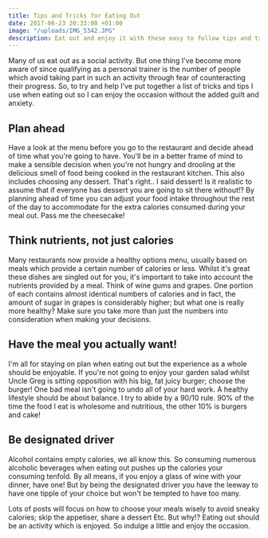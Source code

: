 ```yaml
---
title: Tips and Tricks for Eating Out
date: 2017-06-23 20:33:00 +01:00
image: "/uploads/IMG_5342.JPG"
description: Eat out and enjoy it with these easy to follow tips and tricks.
---
```


Many of us eat out as a social activity. But one thing I've become more aware of since qualifying as a personal trainer is the number of people which avoid taking part in such an activity through fear of counteracting their progress. So, to try and help I've put together a list of tricks and tips I use when eating out so I can enjoy the occasion without the added guilt and anxiety.

## Plan ahead

Have a look at the menu before you go to the restaurant and decide ahead of time what you're going to have. You'll be in a better frame of mind to make a sensible decision when you're not hungry and drooling at the delicious smell of food being cooked in the restaurant kitchen. This also includes choosing any dessert. That's right.. I said dessert! Is it realistic to assume that if everyone has dessert you are going to sit there without!? By planning ahead of time you can adjust your food intake throughout the rest of the day to accommodate for the extra calories consumed during your meal out. Pass me the cheesecake! 

## Think nutrients, not just calories 

Many restaurants now provide a healthy options menu, usually based on meals which provide a certain number of calories or less. Whilst it's great these dishes are singled out for you, it's important to take into account the nutrients provided by a meal. Think of wine gums and grapes. One portion of each contains almost identical numbers of calories and in fact, the amount of sugar in grapes is considerably higher; but what one is really more healthy? Make sure you take more than just the numbers into consideration when making your decisions. 

## Have the meal you actually want!

I'm all for staying on plan when eating out but the experience as a whole should be enjoyable. If you're not going to enjoy your garden salad whilst Uncle Greg is sitting opposition with his big, fat juicy burger; choose the burger! One bad meal isn't going to undo all of your hard work. A healthy lifestyle should be about balance. I try to abide by a 90/10 rule. 90% of the time the food I eat is wholesome and nutritious, the other 10% is burgers and cake! 

## Be designated driver

Alcohol contains empty calories, we all know this. So consuming numerous alcoholic beverages when eating out pushes up the calories your consuming tenfold. By all means, if you enjoy a glass of wine with your dinner, have one! But by being the designated driver you have the leeway to have one tipple of your choice but won't be tempted to have too many.

Lots of posts will focus on how to choose your meals wisely to avoid sneaky calories; skip the appetiser, share a dessert Etc. But why!? Eating out should be an activity which is enjoyed. So indulge a little and enjoy the occasion. 
